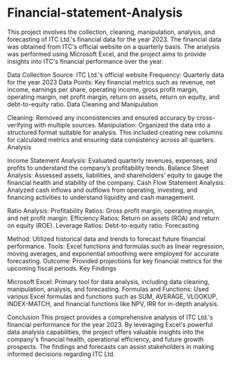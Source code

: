 # Financial-statement-Analysis

This project involves the collection, cleaning, manipulation, analysis, and forecasting of ITC Ltd.'s financial data for the year 2023. The financial data was obtained from ITC's official website on a quarterly basis. The analysis was performed using Microsoft Excel, and the project aims to provide insights into ITC's financial performance over the year.

Data Collection
Source: ITC Ltd.'s official website
Frequency: Quarterly data for the year 2023
Data Points: Key financial metrics such as revenue, net income, earnings per share, operating income, gross profit margin, operating margin, net profit margin, return on assets, return on equity, and debt-to-equity ratio.
Data Cleaning and Manipulation

Cleaning: Removed any inconsistencies and ensured accuracy by cross-verifying with multiple sources.
Manipulation: Organized the data into a structured format suitable for analysis. This included creating new columns for calculated metrics and ensuring data consistency across all quarters.
Analysis

Income Statement Analysis: Evaluated quarterly revenues, expenses, and profits to understand the company’s profitability trends.
Balance Sheet Analysis: Assessed assets, liabilities, and shareholders’ equity to gauge the financial health and stability of the company.
Cash Flow Statement Analysis: Analyzed cash inflows and outflows from operating, investing, and financing activities to understand liquidity and cash management.

Ratio Analysis:
Profitability Ratios: Gross profit margin, operating margin, and net profit margin.
Efficiency Ratios: Return on assets (ROA) and return on equity (ROE).
Leverage Ratios: Debt-to-equity ratio.
Forecasting

Method: Utilized historical data and trends to forecast future financial performance.
Tools: Excel functions and formulas such as linear regression, moving averages, and exponential smoothing were employed for accurate forecasting.
Outcome: Provided projections for key financial metrics for the upcoming fiscal periods.
Key Findings

Microsoft Excel: Primary tool for data analysis, including data cleaning, manipulation, analysis, and forecasting.
Formulas and Functions: Used various Excel formulas and functions such as SUM, AVERAGE, VLOOKUP, INDEX-MATCH, and financial functions like NPV, IRR for in-depth analysis.

Conclusion
This project provides a comprehensive analysis of ITC Ltd.'s financial performance for the year 2023. By leveraging Excel's powerful data analysis capabilities, the project offers valuable insights into the company's financial health, operational efficiency, and future growth prospects. The findings and forecasts can assist stakeholders in making informed decisions regarding ITC Ltd.
